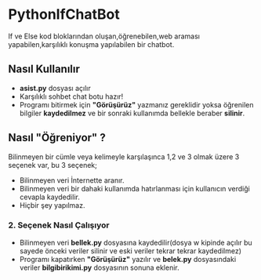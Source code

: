 # PythonIfChatBot
If ve Else kod bloklarından oluşan,öğrenebilen,web araması yapabilen,karşılıklı konuşma yapılabilen bir chatbot. 


## Nasıl Kullanılır
* **asist.py** dosyası açılır
* Karşılıklı sohbet chat botu hazır!
* Programı bitirmek için **"Görüşürüz"** yazmanız gereklidir yoksa öğrenilen bilgiler **kaydedilmez** ve bir sonraki kullanımda bellekle beraber **silinir**.


## Nasıl **"Öğreniyor"** ?
Bilinmeyen bir cümle veya kelimeyle karşılaşınca 1,2 ve 3 olmak üzere 3 seçenek var, bu 3 seçenek;
* Bilinmeyen veri İnternette aranır.
* Bilinmeyen veri bir dahaki kullanımda hatırlanması için kullanıcın verdiği cevapla kaydedilir.
* Hiçbir şey yapılmaz.

### 2. Seçenek Nasıl Çalışıyor
* Bilinmeyen veri **bellek.py** dosyasına kaydedilir(dosya w kipinde açılır bu sayede önceki veriler silinir ve eski veriler tekrar tekrar kaydedilmez)
* Programı kapatırken **"Görüşürüz"** yazılır ve **belek.py** dosyasındaki veriler **bilgibirikimi.py** dosyasının sonuna eklenir.
